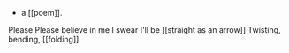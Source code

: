 - a [[poem]].

Please
Please believe in me
I swear I'll be [[straight as an arrow]]
Twisting, bending, [[folding]]
